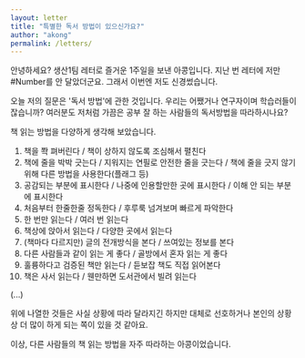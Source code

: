 ```yaml
---
layout: letter
title: "특별한 독서 방법이 있으신가요?"
author: "akong"
permalink: /letters/
---
```


안녕하세요? 생산1팀 레터로 즐거운 1주일을 보낸 아콩입니다. 
지난 번 레터에 저만 #Number를 안 달았더군요. 그래서 이번엔 저도 신경썼습니다.

오늘 저의 질문은 '독서 방법'에 관한 것입니다.
우리는 어쨌거나 연구자이며 학습러들이잖습니까? 
여러분도 저처럼 가끔은 공부 잘 하는 사람들의 독서방법을 따라하시나요?

책 읽는 방법을 다양하게 생각해 보았습니다. 

1. 책을 쫙 펴버린다 / 책이 상하지 않도록 조심해서 펼친다
1. 책에 줄을 박박 긋는다 / 지워지는 연필로 안전한 줄을 긋는다 / 책에 줄을 긋지 않기 위해 다른 방법을 사용한다(플래그 등)
1. 공감되는 부분에 표시한다 / 나중에 인용할만한 곳에 표시한다 / 이해 안 되는 부분에 표시한다
1. 처음부터 한줄한줄 정독한다 / 후루룩 넘겨보며 빠르게 파악한다
1. 한 번만 읽는다 / 여러 번 읽는다 
1. 책상에 앉아서 읽는다 / 다양한 곳에서 읽는다 
1. (책마다 다르지만) 글의 전개방식을 본다 / 쓰여있는 정보를 본다 
1. 다른 사람들과 같이 읽는 게 좋다 / 골방에서 혼자 읽는 게 좋다 
1. 훌륭하다고 검증된 책만 읽는다 / 듣보잡 책도 직접 읽어본다
1. 책은 사서 읽는다 / 웬만하면 도서관에서 빌려 읽는다 

(...)


위에 나열한 것들은 사실 상황에 따라 달라지긴 하지만 대체로 선호하거나 본인의 상황상 더 많이 하게 되는 쪽이 있을 것 같아요. 

이상, 다른 사람들의 책 읽는 방법을 자주 따라하는 아콩이었습니다.